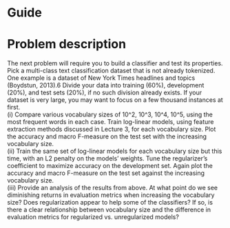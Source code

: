 # Guide

# Problem description
The next problem will require you to build a classifier and test its properties. Pick a multi-class text classification dataset that is not already tokenized. One example is a dataset of New York Times headlines and topics (Boydstun, 2013).6 Divide your data into training (60%), development (20%), and test sets (20%), if no such division already exists. If your dataset is very large, you may want to focus on a few thousand instances at first.\
(i) Compare various vocabulary sizes of 10^2, 10^3, 10^4, 10^5, using the most frequent words in each case. Train log-linear models, using feature extraction methods discussed in Lecture 3, for each vocabulary size. Plot the accuracy and macro F-measure on the test set with the increasing vocabulary size.\
(ii) Train the same set of log-linear models for each vocabulary size but this time, with an L2 penalty on the models’ weights. Tune the regularizer’s coefficient to maximize accuracy on the development set. Again plot the accuracy and macro F-measure on the test set against the increasing vocabulary size.\
(iii) Provide an analysis of the results from above. At what point do we see diminishing returns in evaluation metrics when increasing the vocabulary size? Does regularization appear to help some of the classifiers? If so, is there a clear relationship between vocabulary size and the difference in evaluation metrics for regularized vs. unregularized models?
